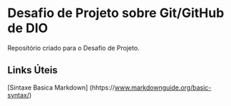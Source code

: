 # Desafio de Projeto sobre Git/GitHub de DIO
Repositório criado para o Desafio de Projeto.

## Links Úteis
[Sintaxe Basica Markdown] (hhtps://www.markdownguide.org/basic-syntax/)
